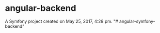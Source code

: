 angular-backend
===============

A Symfony project created on May 25, 2017, 4:28 pm.
"# angular-symfony-backend" 
